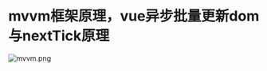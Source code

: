 # mvvm框架原理，vue异步批量更新dom与nextTick原理


![mvvm.png](https://gitee.com/cegamedev/static/raw/master/mvvm.png)
